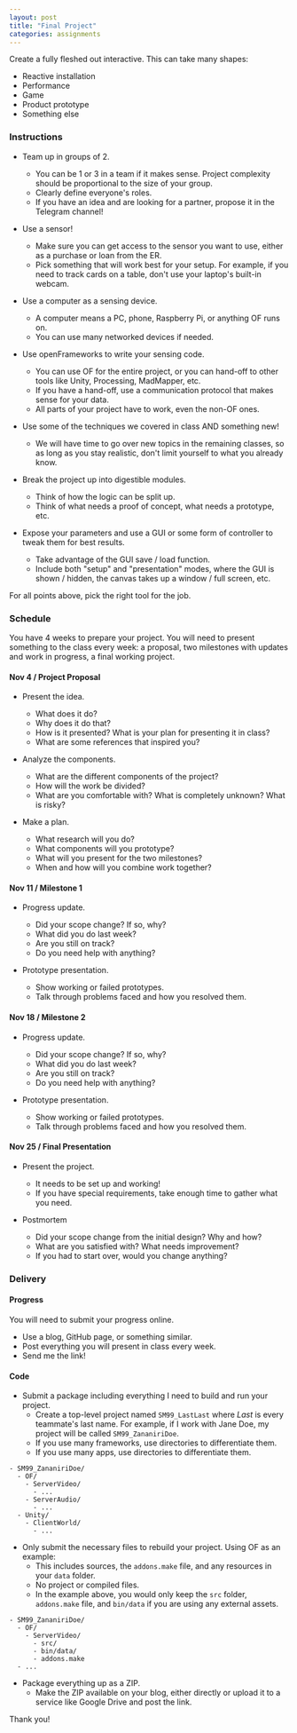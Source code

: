 ```yaml
---
layout: post
title: "Final Project"
categories: assignments
---
```


Create a fully fleshed out interactive. This can take many shapes:

* Reactive installation
* Performance
* Game
* Product prototype
* Something else

### Instructions

* Team up in groups of 2.
  * You can be 1 or 3 in a team if it makes sense. Project complexity should be proportional to the size of your group.
  * Clearly define everyone's roles.
  * If you have an idea and are looking for a partner, propose it in the Telegram channel!

* Use a sensor!
  * Make sure you can get access to the sensor you want to use, either as a purchase or loan from the ER.
  * Pick something that will work best for your setup. For example, if you need to track cards on a table, don't use your laptop's built-in webcam.

* Use a computer as a sensing device.
  * A computer means a PC, phone, Raspberry Pi, or anything OF runs on.
  * You can use many networked devices if needed.

* Use openFrameworks to write your sensing code.
  * You can use OF for the entire project, or you can hand-off to other tools like Unity, Processing, MadMapper, etc.
  * If you have a hand-off, use a communication protocol that makes sense for your data.
  * All parts of your project have to work, even the non-OF ones.

* Use some of the techniques we covered in class AND something new!
  * We will have time to go over new topics in the remaining classes, so as long as you stay realistic, don't limit yourself to what you already know.

* Break the project up into digestible modules.
  * Think of how the logic can be split up.
  * Think of what needs a proof of concept, what needs a prototype, etc.

* Expose your parameters and use a GUI or some form of controller to tweak them for best results.
  * Take advantage of the GUI save / load function.
  * Include both "setup" and "presentation" modes, where the GUI is shown / hidden, the canvas takes up a window / full screen, etc.

For all points above, pick the right tool for the job.

### Schedule

You have 4 weeks to prepare your project. You will need to present something to the class every week: a proposal, two milestones with updates and work in progress, a final working project.

#### Nov 4 / Project Proposal

* Present the idea.
  * What does it do?
  * Why does it do that?
  * How is it presented? What is your plan for presenting it in class?
  * What are some references that inspired you?

* Analyze the components.
  * What are the different components of the project?
  * How will the work be divided?
  * What are you comfortable with? What is completely unknown? What is risky?

* Make a plan.
  * What research will you do?
  * What components will you prototype?
  * What will you present for the two milestones?
  * When and how will you combine work together?

#### Nov 11 / Milestone 1

* Progress update.
  * Did your scope change? If so, why?
  * What did you do last week?
  * Are you still on track?
  * Do you need help with anything?

* Prototype presentation.
  * Show working or failed prototypes.
  * Talk through problems faced and how you resolved them.

#### Nov 18 / Milestone 2

* Progress update.
  * Did your scope change? If so, why?
  * What did you do last week?
  * Are you still on track?
  * Do you need help with anything?

* Prototype presentation.
  * Show working or failed prototypes.
  * Talk through problems faced and how you resolved them.

#### Nov 25 / Final Presentation

* Present the project.
  * It needs to be set up and working!
  * If you have special requirements, take enough time to gather what you need.

* Postmortem
  * Did your scope change from the initial design? Why and how?
  * What are you satisfied with? What needs improvement?
  * If you had to start over, would you change anything?

### Delivery

#### Progress

You will need to submit your progress online.

* Use a blog, GitHub page, or something similar.
* Post everything you will present in class every week.
* Send me the link!

#### Code

* Submit a package including everything I need to build and run your project.
  * Create a top-level project named `SM99_LastLast` where *Last* is every teammate's last name. For example, if I work with Jane Doe, my project will be called `SM99_ZananiriDoe`.
  * If you use many frameworks, use directories to differentiate them.
  * If you use many apps, use directories to differentiate them.

```
- SM99_ZananiriDoe/
  - OF/
    - ServerVideo/
      - ...
    - ServerAudio/
      - ...
  - Unity/
    - ClientWorld/
      - ...
```

* Only submit the necessary files to rebuild your project. Using OF as an example:
  * This includes sources, the `addons.make` file, and any resources in your `data` folder. 
  * No project or compiled files. 
  * In the example above, you would only keep the `src` folder, `addons.make` file, and `bin/data` if you are using any external assets. 

```
- SM99_ZananiriDoe/
  - OF/
    - ServerVideo/
      - src/
      - bin/data/
      - addons.make
  - ...
```

* Package everything up as a ZIP.
  * Make the ZIP available on your blog, either directly or upload it to a service like Google Drive and post the link.

Thank you!